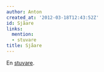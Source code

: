 ```yaml
---
author: Anton
created_at: '2012-03-18T12:43:52Z'
id: Sjåare
links:
  mention:
  - stuvare
title: Sjåare
---
```


En [stuvare].

  [stuvare]: stuvare
